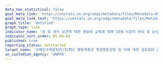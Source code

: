 ```yaml
---
data_non_statistical: false
goal_meta_link: 'https://unstats.un.org/sdgs/metadata/files/Metadata-05-06-02.pdf'
goal_meta_link_text: 'https://unstats.un.org/sdgs/metadata/files/Metadata-05-06-02.pdf'
graph_title: 'Untitled'
graph_type: line
indicator_name: '성 및 생식 보건에 대한 정보와 교육에 대해 15세 이상의 여성 및 남성의 완전하고 평등한 접근성을 보장하는 법과 제도가 마련된 국가의 수'
indicator_sort_order: 05-06-02
published: true
reporting_status: notstarted
target_name: '국제인구개발회의(ICPD) 행동계획과 북경행동강령 및 이에 대한 검토회의 결과문서에 따라 모든 이가 성, 생식보건, 재생산권에 대한 보편적인 접근을 보장'
un_custodian_agency: 'UNFPA'
---
```

